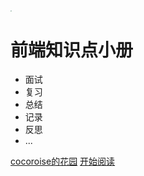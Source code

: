 <img src="http://image.cocoroise.cn/前端知识大纲10.28.png" style="zoom:15%;" />

#  前端知识点小册

- 面试
- 复习
- 总结
- 记录
- 反思
- ...

[cocoroise的花园](http://cocoroise.cn/)
[开始阅读](README.md)